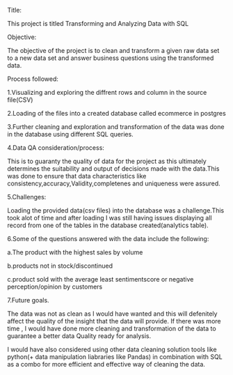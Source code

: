 Title:

This project is titled Transforming and Analyzing Data with SQL

Objective:

The objective of the project is to clean and transform a given raw data set to a new data set and answer business questions 
using the transformed data.

Process followed:

1.Visualizing and exploring the diffrent rows and column in the source file(CSV)

2.Loading of the files into a created database called ecommerce in postgres 

3.Further cleaning and exploration and transformation of the data was done in the database using different SQL queries.

4.Data QA consideration/process:

This is to guaranty the quality of data for the project as this ultimately determines the suitability and output of decisions made with the data.This was done to ensure that data characteristics like consistency,accuracy,Validity,completenes and uniqueness were assured.

5.Challenges:

Loading the provided data(csv files) into the database was a challenge.This took alot of time and after loading I was still having 
issues displaying all record from one of the tables in the database created(analytics table).

6.Some of the questions answered with the data include the following:

a.The product with the highest  sales by volume

b.products not in stock/discontinued

c.product sold with  the average least sentimentscore or negative perception/opinion by customers


7.Future goals.

The data was not as clean as I would have wanted and this will defenitely 
affect the quality of the insight that the data will provide.
If there was more time ,
I would have done more cleaning and transformation of the data to guarantee a better data Quality ready for analysis.

I would have also considered using other data cleaning solution tools like python(+ data manipulation liabraries like Pandas) in combination with SQL as a combo for more efficient and effective way of cleaning the data.


